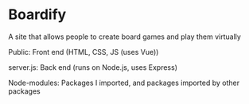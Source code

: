 # Boardify
A site that allows people to create board games and play them virtually

Public: Front end (HTML, CSS, JS (uses Vue))

server.js: Back end (runs on Node.js, uses Express)

Node-modules: Packages I imported, and packages imported by other packages
